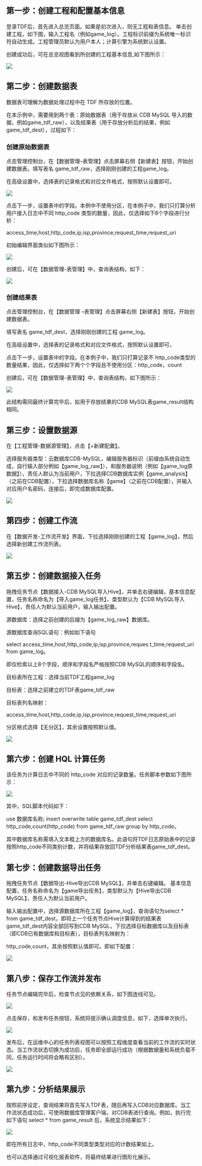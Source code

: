 ## 第一步：创建工程和配置基本信息

登录TDF后，首先进入总览页面。如果是初次进入，则无工程和表信息。
单击创建工程，如下图，输入工程名（例如game_log）。工程标识前缀为系统唯一标识符自动生成。工程管理员默认为用户本人；计算引擎为系统默认设置。

创建成功后，可在总览视图看到所创建的工程基本信息,如下图所示：

![](http://imgcache.tce.fsphere.cn/image/mc.qcloudimg.com/static/img/06c8eceab547787d14ea1a9676bfb93d/image.png)

## 第二步：创建数据表

数据表可理解为数据处理过程中在 TDF 所存放的位置。

在本示例中，需要用到两个表：原始数据表（用于存放从 CDB MySQL 导入的数据，例如game_tdf_raw），以及结果表（用于存放分析后的结果，例如game_tdf_dest），过程如下：

### 创建原始数据表

点击管理控制台，在【数据管理–表管理】点击屏幕右侧【新建表】按钮，开始创建数据表。填写表名 game_tdf_raw，选择刚刚创建的工程game_log。

在高级设置中，选择表的记录格式和对应文件格式，按照默认设置即可。

![](http://imgcache.tce.fsphere.cn/image/mc.qcloudimg.com/static/img/397ecacfe32cc7830fdb13bbda5456b9/image.png)

点击下一步，设置表中的字段。本例中不使用分区，在本例子中，我们只打算分析用户接入日志中不同 http_code 类型的数量，因此，仅选择如下8个字段进行分析：

access_time,host,http_code,ip,isp,province,request_time,request_uri

初始编辑界面类似如下图所示：

![](http://imgcache.tce.fsphere.cn/image/mc.qcloudimg.com/static/img/3469746d6316a4a4ae8e4f1022720141/image.png)

创建后，可在【数据管理-表管理】中，查询表结构，如下：

![](http://imgcache.tce.fsphere.cn/image/mc.qcloudimg.com/static/img/57609ebae37fd255913a915587bc5683/image.png)

### 创建结果表

点击管理控制台，在【数据管理 –表管理】点击屏幕右侧【新建表】按钮，开始创建数据表。

填写表名 game_tdf_dest，选择刚刚创建的工程 game_log。

在高级设置中，选择表的记录格式和对应文件格式，按照默认设置即可，

点击下一步，设置表中的字段。在本例子中，我们只打算记录不 http_code类型的数量结果，因此，仅选择如下两个个字段且不使用分区：http_code，count

创建后，可在【数据管理-表管理】中，查询表结构，如下图所示：

![](http://imgcache.tce.fsphere.cn/image/mc.qcloudimg.com/static/img/d83b3b7bc23c283831e46598223effe6/image.png)

此结构需同最终计算完毕后，拟用于存放结果的CDB MySQL表game_result结构相同。

## 第三步：设置数据源

在【工程管理-数据源管理】，点击【+新建配置】。

选择服务器类型：云数据库CDB-MySQL，编辑服务器标识（前缀由系统自动生成，自行输入部分例如【game_log_raw】），和服务器说明（例如【game_log原数据】），责任人默认为当前用户，下拉选择CDB数据库实例【game_analysis】（之前在CDB配置），下拉选择数据库名称【game】（之前在CDB配置），并输入对应用户名密码，连接后，即完成数据库配置。

![](http://imgcache.tce.fsphere.cn/image/mc.qcloudimg.com/static/img/1f01893105ddf88c750c0986cb47d4c4/image.png)

## 第四步：创建工作流

在【数据开发-工作流开发】界面，下拉选择刚刚创建的工程【game_log】，然后选择新创建工作流列表。

![](http://imgcache.tce.fsphere.cn/image/mc.qcloudimg.com/static/img/35caf2fae2d402d324a92780a1de6305/image.png)

## 第五步：创建数据接入任务

拖拽任务节点【数据接入-CDB MySQL导入Hive】，并单击右键编辑，基本信息配置，任务名称命名为【导入game_log任务】，类型默认为【CDB MySQL导入Hive】，责任人为默认当前用户，输入输出配置。

源数据库：选择之前创建的后缀为【game_log_raw】数据库。

源数据库查询SQL语句：例如如下语句

select access_time,host,http_code,ip,isp,province,reques
t_time,request_uri from game_log。

即仅检索以上8个字段，顺序和字段名严格按照CDB MySQL的顺序和字段名。

目标表所在工程：选择当前TDF工程game_log

目标表：选择之前建立的TDF表game_tdf_raw

目标表列名映射：

access_time,host,http_code,ip,isp,province,request_time,request_uri

分区格式选择【无分区】，其余设置按照默认值。

![](http://imgcache.tce.fsphere.cn/image/mc.qcloudimg.com/static/img/ca4a0a593314aa3d27d0065fbc24ad8e/image.png)

## 第六步：创建 HQL 计算任务

该任务为计算日志中不同的 http_code 对应的记录数量。任务脚本参数如下图所示：

![](http://imgcache.tce.fsphere.cn/image/mc.qcloudimg.com/static/img/6992a1f4a31e7c8251517e741e456f16/image.png)

其中，SQL脚本代码如下：

use 数据库名称;
insert overwrite table game_tdf_dest select http_code,count(http_code) from game_tdf_raw group by http_code。

其中数据库名称需填入文本框上方的数据库名。此语句将TDF日志原始表中的记录按照http_code不同类别计数，并将结果存放回TDF分析结果表game_tdf_dest。

## 第七步：创建数据导出任务

拖拽任务节点【数据导出-Hive导出CDB MySQL】，并单击右键编辑。
基本信息配置，任务名称命名为【game导出任务】，类型默认为【Hive导出CDB MySQL】，责任人为默认当前用户。

输入输出配置中，选择源数据库所在工程【game_log】，查询语句为select * from game_tdf_dest，即将上一个任务节点Hive计算得到的结果表game_tdf_dest内容全部回写到CDB MySQL，下拉选择目标数据库以及目标表（即CDB已有数据库和目标表），目标表列名映射为：

http_code,count，其余按照默认值即可。即如下配置：

![](http://imgcache.tce.fsphere.cn/image/mc.qcloudimg.com/static/img/3558fe2fadb61c801514b7e02750b09f/image.png)

## 第八步：保存工作流并发布

任务节点编辑完毕后，检查节点见的依赖关系，如下图连线可见。

![](http://imgcache.tce.fsphere.cn/image/mc.qcloudimg.com/static/img/55d6b168909868d1cced8faa2adbebb7/image.png)

点击保存，和发布任务按钮，系统将提示确认调度信息，如下，选择单次执行。

![](http://imgcache.tce.fsphere.cn/image/mc.qcloudimg.com/static/img/e1d3e278d98bf1ceafc6f324f80923c9/image.png)

发布后，在运维中心的任务列表视图可以按照工程维度查看当前的工作流的实时状态。当工作流状态切换为成功后，任务即全部运行成功（根据数据量和系统负载不同，任务运行时间将会略有区别）。

![](http://imgcache.tce.fsphere.cn/image/mc.qcloudimg.com/static/img/429a867562f9d9dae082b504a28d58c1/image.png)

## 第九步：分析结果展示

按照前序设定，查询结果将首先写入TDF表，随后再写入CDB对应数据库。当工作流状态成功后，可使用数据库管理客户端，对CDB表进行查询。例如，执行完如下语句 select * from game_result 后，系统显示结果如下：

![](http://imgcache.tce.fsphere.cn/image/mc.qcloudimg.com/static/img/d611efa7a3b7eea8de75f0bea8f2a025/image.png)

即在所有日志中，http_code不同类型类型对应的计数结果如上。

也可以选择通过可视化报表软件，将最终结果进行图形化展示。







